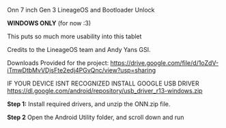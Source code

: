 Onn 7 inch Gen 3 LineageOS and Bootloader Unlock

**WINDOWS ONLY** (for now :3)

This puts so much more usability into this tablet

Credits to the LineageOS team and Andy Yans GSI. 

Downloads Provided for the project:
https://drive.google.com/file/d/1oZdV-iTmwDtbMvVDjsFte2edj4PGvQnc/view?usp=sharing

IF YOUR DEVICE ISNT RECOGNIZED INSTALL GOOGLE USB DRIVER
https://dl.google.com/android/repository/usb_driver_r13-windows.zip






**Step 1:**
Install required drivers, and unzip the ONN.zip file.

**Step 2**
Open the Android Utility folder, and scroll down and run 
